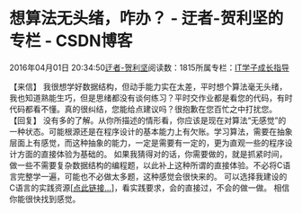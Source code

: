 
# 想算法无头绪，咋办？ - 迂者-贺利坚的专栏 - CSDN博客

2016年04月01日 20:34:50[迂者-贺利坚](https://me.csdn.net/sxhelijian)阅读数：1815所属专栏：[IT学子成长指导](https://blog.csdn.net/column/details/itstudy.html)



【来信】
我很想学好数据结构，但动手能力实在太差，平时想个算法毫无头绪，我也知道熟能生巧，但是思绪都没有谈何练习？平时交作业都是看您的代码，有时代码都看不懂。真的很纠结，您能给点建议吗？很抱歉在您百忙之中打扰您。
【回复】
没有多的了解。从你所描述的情形看，你应该是现在对算法“无感觉”的一种状态。可能根源还是在程序设计的基本能力上有欠账。学习算法，需要在抽象层面上有感觉，而这种抽象的能力，一定是需要有一定的，更为直观一些的程序设计方面的直接体验为基础的。
如果我猜得对的话，你需要做的，就是抓紧时间，做一些不需要复杂数据结构的编程题，以此补上这种所谓的直接体验。不必将C语言完整学一遍，可能也不必做太多题，这种感觉会很快来的。
可以选择我建设的C语言的实践资源[[点此链接…](http://blog.csdn.net/sxhelijian/article/details/46840451)]，看实践要求，会的直接过，不会的做一做。
相信你能很快找到感觉。

